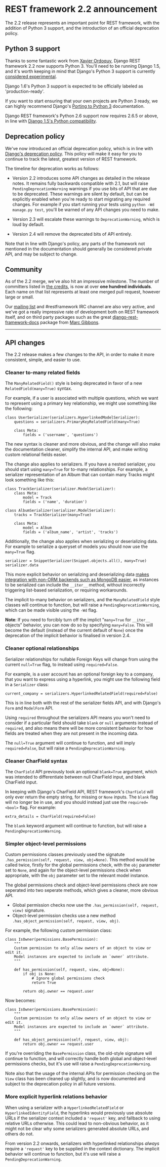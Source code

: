 # REST framework 2.2 announcement

The 2.2 release represents an important point for REST framework, with the addition of Python 3 support, and the introduction of an official deprecation policy.

## Python 3 support

Thanks to some fantastic work from [Xavier Ordoquy][xordoquy], Django REST framework 2.2 now supports Python 3.  You'll need to be running Django 1.5, and it's worth keeping in mind that Django's Python 3 support is currently [considered experimental][django-python-3].

Django 1.6's Python 3 support is expected to be officially labeled as 'production-ready'.

If you want to start ensuring that your own projects are Python 3 ready, we can highly recommend Django's [Porting to Python 3][porting-python-3] documentation.

Django REST framework's Python 2.6 support now requires 2.6.5 or above, in line with [Django 1.5's Python compatibility][python-compat].

## Deprecation policy

We've now introduced an official deprecation policy, which is in line with [Django's deprecation policy][django-deprecation-policy].  This policy will make it easy for you to continue to track the latest, greatest version of REST framework.

The timeline for deprecation works as follows:

* Version 2.2 introduces some API changes as detailed in the release notes.  It remains fully backwards compatible with 2.1, but will raise `PendingDeprecationWarning` warnings if you use bits of API that are due to be deprecated.  These warnings are silent by default, but can be explicitly enabled when you're ready to start migrating any required changes.  For example if you start running your tests using `python -Wd manage.py test`, you'll be warned of any API changes you need to make.

* Version 2.3 will escalate these warnings to `DeprecationWarning`, which is loud by default.

* Version 2.4 will remove the deprecated bits of API entirely.

Note that in line with Django's policy, any parts of the framework not mentioned in the documentation should generally be considered private API, and may be subject to change.

## Community

As of the 2.2 merge, we've also hit an impressive milestone.  The number of committers listed in [the credits][credits], is now at over **one hundred individuals**.  Each name on that list represents at least one merged pull request, however large or small.

Our [mailing list][mailing-list] and #restframework IRC channel are also very active, and we've got a really impressive rate of development both on REST framework itself, and on third party packages such as the great [django-rest-framework-docs][django-rest-framework-docs] package from [Marc Gibbons][marcgibbons].

---

## API changes

The 2.2 release makes a few changes to the API, in order to make it more consistent, simple, and easier to use.

### Cleaner to-many related fields

The `ManyRelatedField()` style is being deprecated in favor of a new `RelatedField(many=True)` syntax.

For example, if a user is associated with multiple questions, which we want to represent using a primary key relationship, we might use something like the following: 

    class UserSerializer(serializers.HyperlinkedModelSerializer):
        questions = serializers.PrimaryKeyRelatedField(many=True)

        class Meta:
            fields = ('username', 'questions')

The new syntax is cleaner and more obvious, and the change will also make the documentation cleaner, simplify the internal API, and make writing custom relational fields easier.

The change also applies to serializers.  If you have a nested serializer, you should start using `many=True` for to-many relationships.  For example, a serializer representation of an Album that can contain many Tracks might look something like this:

    class TrackSerializer(serializer.ModelSerializer):
        class Meta:
            model = Track
            fields = ('name', 'duration')
    
    class AlbumSerializer(serializer.ModelSerializer):
        tracks = TrackSerializer(many=True)
        
        class Meta:
            model = Album
            fields = ('album_name', 'artist', 'tracks')

Additionally, the change also applies when serializing or deserializing data.  For example to serialize a queryset of models you should now use the `many=True` flag.

    serializer = SnippetSerializer(Snippet.objects.all(), many=True)
    serializer.data

This more explicit behavior on serializing and deserializing data [makes integration with non-ORM backends such as MongoDB easier][564], as instances to be serialized can include the `__iter__` method, without incorrectly triggering list-based serialization, or requiring workarounds.

The implicit to-many behavior on serializers, and the `ManyRelatedField` style classes will continue to function, but will raise a `PendingDeprecationWarning`, which can be made visible using the `-Wd` flag.

**Note**: If you need to forcibly turn off the implict "`many=True` for `__iter__` objects" behavior, you can now do so by specifying `many=False`.  This will become the default (instead of the current default of `None`) once the deprecation of the implicit behavior is finalised in version 2.4.

### Cleaner optional relationships

Serializer relationships for nullable Foreign Keys will change from using the current `null=True` flag, to instead using `required=False`.

For example, is a user account has an optional foreign key to a company, that you want to express using a hyperlink, you might use the following field in a `Serializer` class:

    current_company = serializers.HyperlinkedRelatedField(required=False)

This is in line both with the rest of the serializer fields API, and with Django's `Form` and `ModelForm` API.

Using `required` throughout the serializers API means you won't need to consider if a particular field should take `blank` or `null` arguments instead of `required`, and also means there will be more consistent behavior for how fields are treated when they are not present in the incoming data. 

The `null=True` argument will continue to function, and will imply `required=False`, but will raise a `PendingDeprecationWarning`.

### Cleaner CharField syntax

The `CharField` API previously took an optional `blank=True` argument, which was intended to differentiate between null CharField input, and blank CharField input.

In keeping with Django's CharField API, REST framework's `CharField` will only ever return the empty string, for missing or `None` inputs.  The `blank` flag will no longer be in use, and you should instead just use the `required=<bool>` flag.  For example:

    extra_details = CharField(required=False)

The `blank` keyword argument will continue to function, but will raise a `PendingDeprecationWarning`.

### Simpler object-level permissions

Custom permissions classes previously used the signatute `.has_permission(self, request, view, obj=None)`.  This method would be called twice, firstly for the global permissions check, with the `obj` parameter set to `None`, and again for the object-level permissions check when appropriate, with the `obj` parameter set to the relevant model instance.

The global permissions check and object-level permissions check are now seperated into two seperate methods, which gives a cleaner, more obvious API.

* Global permission checks now use the `.has_permission(self, request, view)` signature.
* Object-level permission checks use a new method `.has_object_permission(self, request, view, obj)`.

For example, the following custom permission class:

    class IsOwner(permissions.BasePermission):
        """
        Custom permission to only allow owners of an object to view or edit it.
        Model instances are expected to include an `owner` attribute.
        """

        def has_permission(self, request, view, obj=None):
            if obj is None:
                # Ignore global permissions check
                return True

            return obj.owner == request.user

Now becomes:

    class IsOwner(permissions.BasePermission):
        """
        Custom permission to only allow owners of an object to view or edit it.
        Model instances are expected to include an `owner` attribute.
        """

        def has_object_permission(self, request, view, obj):
            return obj.owner == request.user

If you're overriding the `BasePermission` class, the old-style signature will continue to function, and will correctly handle both global and object-level permissions checks, but it's use will raise a `PendingDeprecationWarning`.

Note also that the usage of the internal APIs for permission checking on the `View` class has been cleaned up slightly, and is now documented and subject to the deprecation policy in all future versions.

### More explicit hyperlink relations behavior

When using a serializer with a `HyperlinkedRelatedField` or `HyperlinkedIdentityField`, the hyperlinks would previously use absolute URLs if the serializer context included a `'request'` key, and fallback to using relative URLs otherwise.  This could lead to non-obvious behavior, as it might not be clear why some serializers generated absolute URLs, and others do not.

From version 2.2 onwards, serializers with hyperlinked relationships *always* require a `'request'` key to be supplied in the context dictionary.  The implicit behavior will continue to function, but it's use will raise a `PendingDeprecationWarning`.

[xordoquy]: https://github.com/xordoquy
[django-python-3]: https://docs.djangoproject.com/en/dev/faq/install/#can-i-use-django-with-python-3
[porting-python-3]: https://docs.djangoproject.com/en/dev/topics/python3/
[python-compat]: https://docs.djangoproject.com/en/dev/releases/1.5/#python-compatibility
[django-deprecation-policy]: https://docs.djangoproject.com/en/dev/internals/release-process/#internal-release-deprecation-policy
[credits]: http://django-rest-framework.org/topics/credits.html
[mailing-list]: https://groups.google.com/forum/?fromgroups#!forum/django-rest-framework
[django-rest-framework-docs]: https://github.com/marcgibbons/django-rest-framework-docs
[marcgibbons]: https://github.com/marcgibbons/
[issues]: https://github.com/tomchristie/django-rest-framework/issues
[564]: https://github.com/tomchristie/django-rest-framework/issues/564
